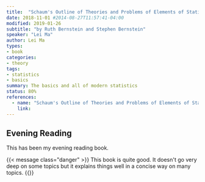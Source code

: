 ```yaml
---
title:  "Schaum's Outline of Theories and Problems of Elements of Statistics I and II"
date: 2018-11-01 #2014-08-27T11:57:41-04:00
modified: 2019-01-26
subtitle: "by Ruth Bernstein and Stephen Bernstein"
speaker: "Lei Ma"
author: Lei Ma
types:
- book
categories:
- theory
tags:
- statistics
- basics
summary: The basics and all of modern statistics
status: 80%
references:
  - name: "Schaum's Outline of Theories and Problems of Elements of Statistics I and II, by Ruth Bernstein and Stephen Bernstein"
    link:
---
```


## Evening Reading

This has been my evening reading book.

{{< message class="danger" >}}
This book is quite good. It doesn't go very deep on some topics but it explains things well in a concise way on many topics.
{{</message>}}


